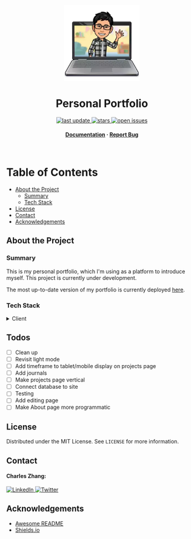<div align="center">

<!-- Title -->

<img src="public/assets/images/readme.webp" alt="logo" width="200" height="auto" />
<h1>Personal Portfolio</h1>

<!-- Badges -->

<p>
    <a href="">
        <img src="https://img.shields.io/github/last-commit/czhangy/Personal-Portfolio" alt="last update" />
    </a>
    <a href="https://github.com/czhangy/Personal-Portfolio/stargazers">
        <img src="https://img.shields.io/github/stars/czhangy/Personal-Portfolio" alt="stars" />
    </a>
    <a href="https://github.com/czhangy/Personal-Portfolio/issues/">
        <img src="https://img.shields.io/github/issues/czhangy/Personal-Portfolio" alt="open issues" />
</p>
<h4>
    <a href="https://github.com/czhangy/Personal-Portfolio">Documentation</a>
    <span> · </span>
    <a href="https://github.com/czhangy/Personal-Portfolio/issues">Report Bug</a>
</h4>

</div>

<br />

<!-- Table of Contents -->

# Table of Contents

-   [About the Project](#about-the-project)
    -   [Summary](#summary)
    -   [Tech Stack](#tech-stack)
-   [License](#license)
-   [Contact](#contact)
-   [Acknowledgements](#acknowledgements)

<!-- About the Project -->

## About the Project

<!-- Summary -->

### Summary

This is my personal portfolio, which I'm using as a platform to introduce myself. This project is currently under development.

The most up-to-date version of my portfolio is currently deployed [here](https://czhangy.io).

### Tech Stack

<!-- Shields.io Badges: https://github.com/Ileriayo/markdown-badges -->

<details>
    <summary>Client</summary>
    <br />
    <a href="https://www.typescriptlang.org/">
        <img src="https://img.shields.io/badge/typescript-%23007ACC.svg?style=for-the-badge&logo=typescript&logoColor=white" alt="TypeScript" />
    </a>
    <a href="https://nextjs.org/">
        <img src="https://img.shields.io/badge/Next-black?style=for-the-badge&logo=next.js&logoColor=white" alt="NextJS" />
    </a>
    <a href="https://reactjs.org/">
        <img src="https://img.shields.io/badge/react-%2320232a.svg?style=for-the-badge&logo=react&logoColor=%2361DAFB" alt="ReactJS" />
    </a>
    <a href="https://sass-lang.com/">
        <img src="https://img.shields.io/badge/SASS-hotpink.svg?style=for-the-badge&logo=SASS&logoColor=white" alt="SASS" />
    </a>
</details>

<!-- To-Dos -->

## Todos

-   [ ] Clean up
-   [ ] Revisit light mode
-   [ ] Add timeframe to tablet/mobile display on projects page
-   [ ] Add journals
-   [ ] Make projects page vertical
-   [ ] Connect database to site
-   [ ] Testing
-   [ ] Add editing page
-   [ ] Make About page more programmatic

## License

Distributed under the MIT License. See `LICENSE` for more information.

<!-- Contact -->

## Contact

#### Charles Zhang:

<a href="https://www.linkedin.com/in/charles-zhang-14746519b/">
    <img src="https://img.shields.io/badge/LinkedIn-0077B5?style=for-the-badge&logo=linkedin&logoColor=white" alt="LinkedIn" />
</a>
<a href="https://twitter.com/czhangy_">
    <img src="https://img.shields.io/badge/Twitter-1DA1F2?style=for-the-badge&logo=twitter&logoColor=white" alt="Twitter" />
</a>

<!-- Acknowledgments -->

## Acknowledgements

-   [Awesome README](https://github.com/matiassingers/awesome-readme)
-   [Shields.io](https://shields.io/)
